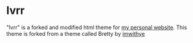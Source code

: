 Ivrr
======

"Ivrr" is a forked and modified html theme for [my personal website](http://chanyufei.com). This theme is forked from a theme called Bretty by [imwithye](http://imwithye.github.io)
